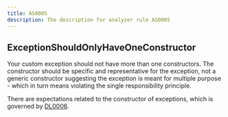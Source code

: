 ```yaml
---
title: AS0005
description: The description for analyzer rule AS0005
---
```

## ExceptionShouldOnlyHaveOneConstructor

Your custom exception should not have more than one constructors.
The constructor should be specific and representative for the exception,
not a generic constructor suggesting the exception is meant for multiple
purpose - which in turn means violating the single responsibility principle.

There are expectations related to the constructor of exceptions, which is
governed by [DL0006](./DL0006.md).
